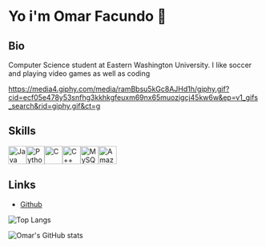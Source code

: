 # Yo i'm Omar Facundo 🤪

## Bio
Computer Science student at Eastern Washington University. I like soccer and playing video games as well as coding 

https://media4.giphy.com/media/ramBbsu5kGc8AJHd1h/giphy.gif?cid=ecf05e478y53snfhg3kkhkgfeuxm69nx65muozigcj45kw6w&ep=v1_gifs_search&rid=giphy.gif&ct=g

## Skills 
<p align="left">
<a href="https://www.oracle.com/java/" target="_blank" rel="noreferrer"><img src="https://raw.githubusercontent.com/danielcranney/readme-generator/main/public/icons/skills/java-colored.svg" width="36" height="36" alt="Java" /></a><a href="https://www.python.org/" target="_blank" rel="noreferrer"><img src="https://raw.githubusercontent.com/danielcranney/readme-generator/main/public/icons/skills/python-colored.svg" width="36" height="36" alt="Python" /></a><a href="https://docs.microsoft.com/en-us/cpp/?view=msvc-170" target="_blank" rel="noreferrer"><img src="https://raw.githubusercontent.com/danielcranney/readme-generator/main/public/icons/skills/c-colored.svg" width="36" height="36" alt="C" /></a><a href="https://docs.microsoft.com/en-us/cpp/?view=msvc-170" target="_blank" rel="noreferrer"><img src="https://raw.githubusercontent.com/danielcranney/readme-generator/main/public/icons/skills/cplusplus-colored.svg" width="36" height="36" alt="C++" /></a><a href="https://www.mysql.com/" target="_blank" rel="noreferrer"><img src="https://raw.githubusercontent.com/danielcranney/readme-generator/main/public/icons/skills/mysql-colored.svg" width="36" height="36" alt="MySQL" /></a><a href="https://aws.amazon.com" target="_blank" rel="noreferrer"><img src="https://raw.githubusercontent.com/danielcranney/readme-generator/main/public/icons/skills/aws-colored.svg" width="36" height="36" alt="Amazon Web Services" /></a>
</p>



## Links
- [Github](github.com/omar5o9)


![Top Langs](https://github-readme-stats.vercel.app/api/top-langs/?username=omar5o9&layout=compact)

![Omar's GitHub stats](https://github-readme-stats.vercel.app/api?username=omar5o9&show_icons=true&theme=radical)

